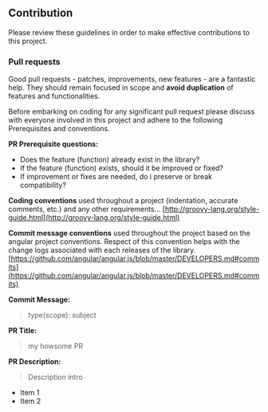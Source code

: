 ## Contribution
Please review these guidelines in order to make effective contributions to this project.

### Pull requests
Good pull requests - patches, improvements, new features - are a fantastic help. They should remain focused in scope and **avoid duplication** of features and functionalities.

Before embarking on coding for any significant pull request please discuss with everyone involved in this project and adhere to the following Prerequisites and conventions.

**PR Prerequisite questions:**
- Does the feature (function) already exist in the library?
- If the feature (function) exists, should it be improved or fixed?
- If improvement or fixes are needed, do i preserve or break compatibility?


**Coding conventions** used throughout a project (indentation, accurate comments, etc.) and any other requirements...
[http://groovy-lang.org/style-guide.html](http://groovy-lang.org/style-guide.html)

**Commit message conventions** used throughout the project based on the angular project conventions. Respect of this convention helps with the change logs associated with each releases of the library.
[https://github.com/angular/angular.js/blob/master/DEVELOPERS.md#commits](https://github.com/angular/angular.js/blob/master/DEVELOPERS.md#commits)



**Commit Message:**
> type(scope): subject

**PR Title:**

> my howsome PR

**PR Description:**

> Description intro
  - Item 1
  - Item 2
